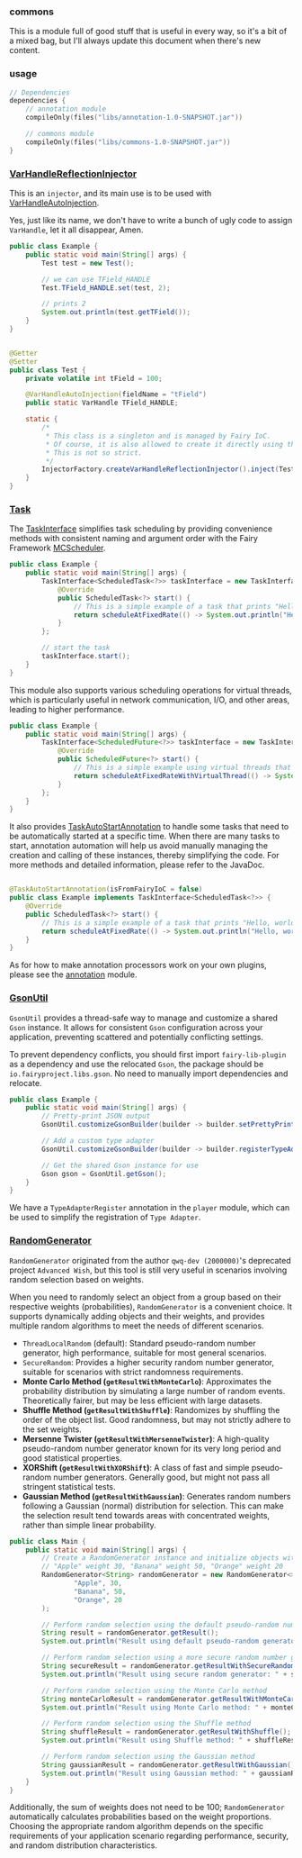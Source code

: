 ### commons

This is a module full of good stuff that is useful in every way, so it's a bit of a mixed bag, but I'll always update
this document when there's new content.

### usage

```kotlin
// Dependencies
dependencies {
    // annotation module
    compileOnly(files("libs/annotation-1.0-SNAPSHOT.jar"))

    // commons module
    compileOnly(files("libs/commons-1.0-SNAPSHOT.jar"))
}
```

### [VarHandleReflectionInjector](src/main/java/net/legacy/library/commons/injector/VarHandleReflectionInjector.java)

This is an `injector`, and its main use is to be used
with [VarHandleAutoInjection](src/main/java/net/legacy/library/commons/injector/annotation/VarHandleAutoInjection.java).

Yes, just like its name, we don't have to write a bunch of ugly code to assign `VarHandle`, let it all disappear, Amen.

```java
public class Example {
    public static void main(String[] args) {
        Test test = new Test();

        // we can use TField_HANDLE
        Test.TField_HANDLE.set(test, 2);

        // prints 2
        System.out.println(test.getTField());
    }
}
```

```java

@Getter
@Setter
public class Test {
    private volatile int tField = 100;

    @VarHandleAutoInjection(fieldName = "tField")
    public static VarHandle TField_HANDLE;

    static {
        /*
         * This class is a singleton and is managed by Fairy IoC.
         * Of course, it is also allowed to create it directly using the factory or directly creating it.
         * This is not so strict.
         */
        InjectorFactory.createVarHandleReflectionInjector().inject(Test.class);
    }
}
```

### [Task](src/main/java/net/legacy/library/commons/task)

The [TaskInterface](src/main/java/net/legacy/library/commons/task/TaskInterface.java)
simplifies task scheduling by providing convenience methods with consistent naming and argument order with the Fairy
Framework [MCScheduler](https://docs.fairyproject.io/core/minecraft/scheduler).

```java
public class Example {
    public static void main(String[] args) {
        TaskInterface<ScheduledTask<?>> taskInterface = new TaskInterface<>() {
            @Override
            public ScheduledTask<?> start() {
                // This is a simple example of a task that prints "Hello, world!" every second.
                return scheduleAtFixedRate(() -> System.out.println("Hello, world!"), 0, 20);
            }
        };

        // start the task
        taskInterface.start();
    }
}
```

This module also supports various scheduling operations for virtual threads, which is particularly useful in network
communication, I/O, and other areas, leading to higher performance.

```java
public class Example {
    public static void main(String[] args) {
        TaskInterface<ScheduledFuture<?>> taskInterface = new TaskInterface<>() {
            @Override
            public ScheduledFuture<?> start() {
                // This is a simple example using virtual threads that prints "Hello, world!" every second.
                return scheduleAtFixedRateWithVirtualThread(() -> System.out.println("Hello, world!"), 0, 1, TimeUnit.SECONDS);
            }
        };
    }
}
```

It also
provides [TaskAutoStartAnnotation](src/main/java/net/legacy/library/commons/task/annotation/TaskAutoStartAnnotation.java)
to handle some tasks that need to be automatically started at a specific time. When there are many tasks to start,
annotation automation will help us avoid manually managing the creation and calling of these instances, thereby
simplifying the code. For more methods and detailed information, please refer to the JavaDoc.

```java

@TaskAutoStartAnnotation(isFromFairyIoC = false)
public class Example implements TaskInterface<ScheduledTask<?>> {
    @Override
    public ScheduledTask<?> start() {
        // This is a simple example of a task that prints "Hello, world!" every second.
        return scheduleAtFixedRate(() -> System.out.println("Hello, world!"), 0, 20);
    }
}
```

As for how to make annotation processors work on your own plugins, please see the [annotation](../annotation/README.md)
module.

### [GsonUtil](src/main/java/net/legacy/library/commons/util/GsonUtil.java)

`GsonUtil` provides a thread-safe way to manage and customize a shared `Gson` instance. It allows for consistent `Gson`
configuration across your application, preventing scattered and potentially conflicting settings.

To prevent dependency conflicts, you should first import `fairy-lib-plugin` as a dependency and use the relocated
`Gson`, the package should be `io.fairyproject.libs.gson`. No need to manually import dependencies and relocate.

```java
public class Example {
    public static void main(String[] args) {
        // Pretty-print JSON output
        GsonUtil.customizeGsonBuilder(builder -> builder.setPrettyPrinting());

        // Add a custom type adapter
        GsonUtil.customizeGsonBuilder(builder -> builder.registerTypeAdapter(MyClass.class, new MyClassTypeAdapter()));

        // Get the shared Gson instance for use
        Gson gson = GsonUtil.getGson();
    }
}
```

We have a `TypeAdapterRegister` annotation in the `player` module, which can be used to simplify the registration of
`Type Adapter`.

### [RandomGenerator](src/main/java/net/legacy/library/commons/util/random/RandomGenerator.java)

`RandomGenerator` originated from the author `qwq-dev (2000000)`'s deprecated project `Advanced Wish`, but this tool is
still very useful in scenarios involving random selection based on weights.

When you need to randomly select an object from a group based on their respective weights (probabilities),
`RandomGenerator`
is a convenient choice. It supports dynamically adding objects and their weights, and provides multiple random
algorithms to meet the needs of different scenarios.

- `ThreadLocalRandom` (default): Standard pseudo-random number generator, high performance, suitable for most general
  scenarios.
- `SecureRandom`: Provides a higher security random number generator, suitable for scenarios with strict randomness
  requirements.
- **Monte Carlo Method (`getResultWithMonteCarlo`)**: Approximates the probability distribution by simulating a large
  number of random events. Theoretically fairer, but may be less efficient with large datasets.
- **Shuffle Method (`getResultWithShuffle`)**: Randomizes by shuffling the order of the object list. Good randomness,
  but may not strictly adhere to the set weights.
- **Mersenne Twister (`getResultWithMersenneTwister`)**: A high-quality pseudo-random number generator known for its very long period and good statistical properties.
- **XORShift (`getResultWithXORShift`)**: A class of fast and simple pseudo-random number generators. Generally good, but might not pass all stringent statistical tests.
- **Gaussian Method (`getResultWithGaussian`)**: Generates random numbers following a Gaussian (normal) distribution for
  selection. This can make the selection result tend towards areas with concentrated weights, rather than simple linear
  probability.

```java
public class Main {
    public static void main(String[] args) {
        // Create a RandomGenerator instance and initialize objects with their weights
        // "Apple" weight 30, "Banana" weight 50, "Orange" weight 20
        RandomGenerator<String> randomGenerator = new RandomGenerator<>(
                "Apple", 30,
                "Banana", 50,
                "Orange", 20
        );

        // Perform random selection using the default pseudo-random number generator
        String result = randomGenerator.getResult();
        System.out.println("Result using default pseudo-random generator: " + result);

        // Perform random selection using a more secure random number generator
        String secureResult = randomGenerator.getResultWithSecureRandom();
        System.out.println("Result using secure random generator: " + secureResult);

        // Perform random selection using the Monte Carlo method
        String monteCarloResult = randomGenerator.getResultWithMonteCarlo();
        System.out.println("Result using Monte Carlo method: " + monteCarloResult);

        // Perform random selection using the Shuffle method
        String shuffleResult = randomGenerator.getResultWithShuffle();
        System.out.println("Result using Shuffle method: " + shuffleResult);

        // Perform random selection using the Gaussian method
        String gaussianResult = randomGenerator.getResultWithGaussian();
        System.out.println("Result using Gaussian method: " + gaussianResult);
    }
}
```

Additionally, the sum of weights does not need to be 100; `RandomGenerator` automatically calculates probabilities based
on the weight proportions. Choosing the appropriate random algorithm depends on the specific requirements of your
application scenario regarding performance, security, and random distribution characteristics.
